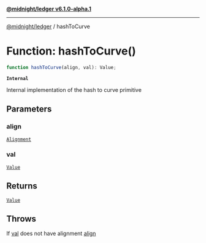 [**@midnight/ledger v6.1.0-alpha.1**](../README.md)

***

[@midnight/ledger](../globals.md) / hashToCurve

# Function: hashToCurve()

```ts
function hashToCurve(align, val): Value;
```

**`Internal`**

Internal implementation of the hash to curve primitive

## Parameters

### align

[`Alignment`](../type-aliases/Alignment.md)

### val

[`Value`](../type-aliases/Value.md)

## Returns

[`Value`](../type-aliases/Value.md)

## Throws

If [val](#hashtocurve) does not have alignment [align](#hashtocurve)
